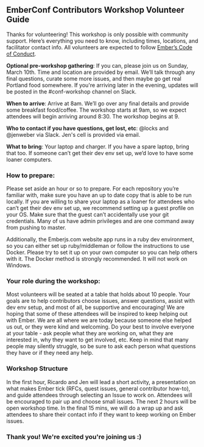## EmberConf Contributors Workshop Volunteer Guide

Thanks for volunteering! This workshop is only possible with community support. Here’s everything you need to know, including times, locations, and facilitator contact info. All volunteers are expected to follow [Ember’s Code of Conduct](https://www.emberjs.com/guidelines/).

**Optional pre-workshop gathering**: If you can, please join us on Sunday, March 10th. Time and location are provided by email. We’ll talk through any final questions, curate some more issues, and then maybe go get real Portland food somewhere. If you're arriving later in the evening, updates will be posted in the #conf-workshop channel on Slack.

**When to arrive**:  Arrive at 8am. We’ll go over any final details and provide some breakfast food/coffee. The workshop starts at 9am, so we expect attendees will begin arriving around 8:30. The workshop begins at 9.

**Who to contact if you have questions, get lost, etc**: @locks and @jenweber via Slack. Jen's cell is provided via email.

**What to bring**:  Your laptop and charger. If you have a spare laptop, bring that too. If someone can’t get their dev env set up, we’d love to have some loaner computers.

### How to prepare: 
Please set aside an hour or so to prepare. For each repository you’re familiar with, make sure you have an up to date copy that is able to be run locally. If you are willing to share your laptop as a loaner for attendees who can’t get their dev env set up, we recommend setting up a guest profile on your OS. Make sure that the guest can’t accidentally use your git credentials. Many of us have admin privileges and are one command away from pushing to master.

Additionally, the Emberjs.com website app runs in a ruby dev environment, so you can either set up ruby/middleman or follow the instructions to use Docker. Please try to set it up on your own computer so you can help others with it. The Docker method is strongly recommended. It will not work on Windows.

### Your role during the workshop:
Most volunteers will be seated at a table that holds about 10 people. Your goals are to help contributors choose issues, answer questions, assist with dev env setup, and most of all, be supportive and encouraging! We are hoping that some of these attendees will be inspired to keep helping out with Ember. We are all where we are today because someone else helped us out, or they were kind and welcoming. Do your best to involve everyone at your table - ask people what they are working on, what they are interested in, why they want to get involved, etc. Keep in mind that many people may silently struggle, so be sure to ask each person what questions they have or if they need any help.

### Workshop Structure
In the first hour, Ricardo and Jen will lead a short activity, a presentation on what makes Ember tick (RFCs, quest issues, general contributor how-to), and guide attendees through selecting an Issue to work on. Attendees will be encouraged to pair up and choose small issues. The next 2 hours will be open workshop time. In the final 15 mins, we will do a wrap up and ask attendees to share their contact info if they want to keep working on Ember issues.

### Thank you! We're excited you're joining us :)